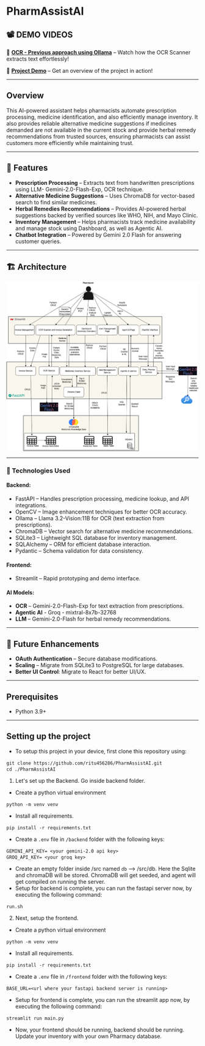 # PharmAssistAI

## 📽️ DEMO VIDEOS  

🔹 **[OCR - Previous approach using Ollama](https://youtu.be/U_z6CGe6b1k)** – Watch how the OCR Scanner extracts text effortlessly!  

🔹 **[Project Demo]([https://youtu.be/zUKhJ-bkMR4](https://youtu.be/GdKADB6fNX8))** – Get an overview of the project in action!  

----

## Overview  
This AI-powered assistant helps pharmacists automate prescription processing, medicine identification, and also efficiently manage inventory. It also provides reliable alternative medicine suggestions if medicines demanded are not available in the current stock and provide herbal remedy recommendations from trusted sources, ensuring pharmacists can assist customers more efficiently while maintaining trust.  

---

## 🚀 Features  
- **Prescription Processing** – Extracts text from handwritten prescriptions using LLM- Gemini-2.0-Flash-Exp, OCR technique.  
- **Alternative Medicine Suggestions** – Uses ChromaDB for vector-based search to find similar medicines.  
- **Herbal Remedies Recommendations** – Provides AI-powered herbal suggestions backed by verified sources like WHO, NIH, and Mayo Clinic.  
- **Inventory Management** – Helps pharmacists track medicine availability and manage stock using Dashboard, as well as Agentic AI.  
- **Chatbot Integration** – Powered by Gemini 2.0 Flash for answering customer queries.  

---

## 🏗 Architecture  
 <img src="/diagrams/Architecture-PharmAssistAI-latest.drawio.png" alt="Architecture Diagram">

---

### 🔧 Technologies Used  
#### **Backend:**  
- FastAPI – Handles prescription processing, medicine lookup, and API integrations.  
- OpenCV – Image enhancement techniques for better OCR accuracy.  
- Ollama – Llama 3.2-Vision:11B for OCR (text extraction from prescriptions).  
- ChromaDB – Vector search for alternative medicine recommendations.  
- SQLite3 – Lightweight SQL database for inventory management.  
- SQLAlchemy – ORM for efficient database interaction.  
- Pydantic – Schema validation for data consistency.  

#### **Frontend:**  
- Streamlit – Rapid prototyping and demo interface.    

#### **AI Models:**  
- **OCR** – Gemini-2.0-Flash-Exp for text extraction from prescriptions.  
- **Agentic AI** - Groq - mixtral-8x7b-32768
- **LLM** – Gemini-2.0-Flash for herbal remedy recommendations.  
---

## 📌 Future Enhancements  
- **OAuth Authentication** – Secure database modifications.  
- **Scaling** – Migrate from SQLite3 to PostgreSQL for large databases.
- **Better UI Control**: Migrate to React for better UI/UX.

---

## **Prerequisites**  
- Python 3.9+

---

## **Setting up the project**
- To setup this project in your device, first clone this repository using:
```
git clone https://github.com/ritu456286/PharmAssistAI.git
cd ./PharmAssistAI
```
1. Let's set up the Backend. Go inside backend folder.
- Create a python virtual environment
```
python -m venv venv
```
- Install all requirements.
```
pip install -r requirements.txt
```
- Create a `.env` file in `/backend` folder with the following keys:
```
GEMINI_API_KEY= <your gemini-2.0 api key>
GROQ_API_KEY= <your groq key>
```
- Create an empty folder inside /src named `db` --> /src/db. Here the Sqlite and chromaDB will be stored. ChromaDB will get seeded, and agent will get compiled on running the server.
- Setup for backend is complete, you can run the fastapi server now, by executing the following command:
```
run.sh
```

2. Next, setup the frontend.
- Create a python virtual environment
```
python -m venv venv
```
- Install all requirements.
```
pip install -r requirements.txt
```
- Create a `.env` file in `/frontend` folder with the following keys:
```
BASE_URL=<url where your fastapi backend server is running>
```

- Setup for frontend is complete, you can run the streamlit app now, by executing the following command:
```
streamlit run main.py
```

- Now, your frontend should be running, backend should be running. Update your inventory with your own Pharmacy database.
